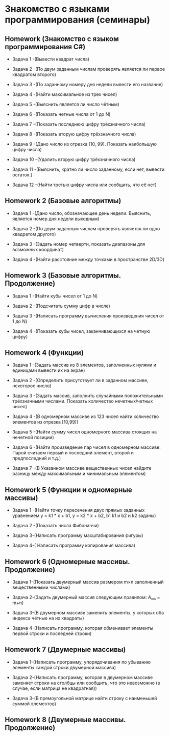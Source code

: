 #                                        Знакомство с языками программирования (семинары)

## Homework (Знакомство с языком программирования С#)

* Задача 1 -(Вывести квадрат числа)

* Задача 2 -(По двум заданным числам проверять является ли первое квадратом второго)

* Задача 3 -(По заданному номеру дня недели вывести его название)

* Задача 4 -(Найти максимальное из трех чисел)

* Задача 5 -(Выяснить является ли число чётным)

* Задача 6 -(Показать четные числа от 1 до N)

* Задача 7 -(Показать последнюю цифру трёхзначного числа)

* Задача 8 -(Показать вторую цифру трёхзначного числа)

* Задача 9 -(Дано число из отрезка [10, 99]. Показать наибольшую цифру числа)

* Задача 10 -(Удалить вторую цифру трёхзначного числа)

* Задача 11 -(Выяснить, кратно ли число заданному, если нет, вывести остаток.)

* Задача 12 -(Найти третью цифру числа или сообщить, что её нет)

## Homework 2 (Базовые алгоритмы)

* Задача 1 -(Дано число, обозначающее день недели. Выяснить, является номер дня недели выходным)

* Задача 2 -(По двум заданным числам проверять является ли одно квадратом другого)

* Задача 3 -(Задать номер четверти, показать диапазоны для возможных координат)

* Задача 4 -(Найти расстояние между точками в пространстве 2D/3D)

## Homework 3 (Базовые алгоритмы. Продолжение)

* Задача 1 -(Найти кубы чисел от 1 до N)

* Задача 2 -(Подсчитать сумму цифр в числе)

* Задача 3 -(Написать программу вычисления произведения чисел от 1 до N)

* Задача 4 -(Показать кубы чисел, заканчивающихся на четную цифру)

## Homework 4 (Функции)

* Задача 1 -(Задать массив из 8 элементов, заполненных нулями и единицами вывести их на экран)

* Задача 2 -(Определить присутствует ли в заданном массиве, некоторое число)

* Задача 3 -(Задать массив, заполнить случайными положительными трёхзначными числами. Показать количество нечетных\четных чисел)

* Задача 4 -(В одномерном массиве из 123 чисел найти количество элементов из отрезка [10,99])

* Задача 5 -(Найти сумму чисел одномерного массива стоящих на нечетной позиции)

* Задача 6 -(Найти произведение пар чисел в одномерном массиве. Парой считаем первый и последний элемент, второй и предпоследний и т.д.)

* Задача 7 -(В Указанном массиве вещественных чисел найдите разницу между максимальным и минимальным элементом)

## Homework 5 (Функции и одномерные массивы)

* Задача 1 -(Найти точку пересечения двух прямых заданных уравнением y = k1 * x + b1, y = k2 * x + b2, b1 k1 и b2 и k2 заданы)

* Задача 2 -(Показать числа Фибоначчи)

* Задача 3-(Написать программу масштабирования фигуры)

* Задача 4-( Написать программу копирования массива) 

## Homework 6 (Одномерные массивы. Продолжение)

* Задача 1-(Показать двумерный массив размером m×n заполненный вещественными числами)

* Задача 2-(Задать двумерный массив следующим правилом: Aₘₙ = m+n)

* Задача 3-(В двумерном массиве заменить элементы, у которых оба индекса чётные на их квадраты)

* Задача 4-(Написать программу, которая обменивает элементы первой строки и последней строки)

## Homework 7 (Двумерные массивы)

* Задача 1-(Написать программу, упорядочивания по убыванию элементы каждой строки двумерной массива)

* Задача 2-(Написать программу, которая в двумерном массиве заменяет строки на столбцы или сообщить, что это невозможно (в случае, если матрица не квадратная))

* Задача 3-(В прямоугольной матрице найти строку с наименьшей суммой элементов)

## Homework 8 (Двумерные массивы. Продолжение)

